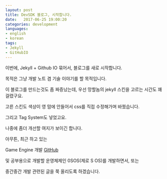 ```yaml
---
layout: post
title: DevSDK 블로그, 시작합니다.	
date:   2017-06-25 19:00:20		
categories: development
languages:
- english
- korean
tags:
- Jekyll
- GitHubIO
---		
```


이번에, Jekyll + Github IO 묶어서, 블로그를 새로 시작합니다.

목적은 그냥 개발 노트 겸 기술 이야기를 할 목적입니다.

이 블로그를 만드는것도 좀 짜증났는데, 우선 망할놈의 jekyll 스킨을 고르는 시간도 꽤 걸렸구요.

고른 스킨도 색상이 영 맘에 안들어서 css를 직접 수정해가며 바꿨습니다.

그리고 Tag System도 넣었고요.

나중에 좀더 개선할 여지가 보이긴 합니다.

아무튼, 최근 하고 있는

Game Engine 개발 	[GitHub](https://github.com/DevSDK/CometEngine)

및 공부용으로 개발할 운영체제인 0SOS(제로 S OS)를 개발하면서, 또는

중간중간 개발 관련된 글을 쭉 올리도록 하겠습니다.

